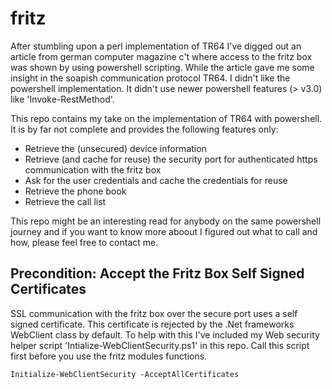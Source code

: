 # fritz

After stumbling upon a perl implementation of TR64 I've digged out an article from german computer magazine c't where access to the fritz box was shown by using powershell scripting. While the article gave me some insight in the soapish communication protocol TR64. I didn't like the powershell implementation. It didn't use newer powershell features (> v3.0) like 'Invoke-RestMethod'.

This repo contains my take on the implementation of TR64 with powershell. It is by far not complete and provides the following features only:

* Retrieve the (unsecured) device information
* Retrieve (and cache for reuse) the security port for authenticated https communication with the fritz box
* Ask for the user credentials and cache the credentials for reuse
* Retrieve the phone book
* Retrieve the call list

This repo might be an interesting read for anybody on the same powershell journey and if you want to know more aboout I figured out what to call and how, please feel free to contact me.

## Precondition: Accept the Fritz Box Self Signed Certificates

SSL communication with the fritz box over the secure port uses a self signed certificate. This certificate is rejected by the .Net frameworks WebClient class by default. To help with this I've included my Web security helper script 'Intialize-WebClientSecurity.ps1' in this repo. Call this script first before you use the fritz modules functions.

```
Initialize-WebClientSecurity -AcceptAllCertificates
```
